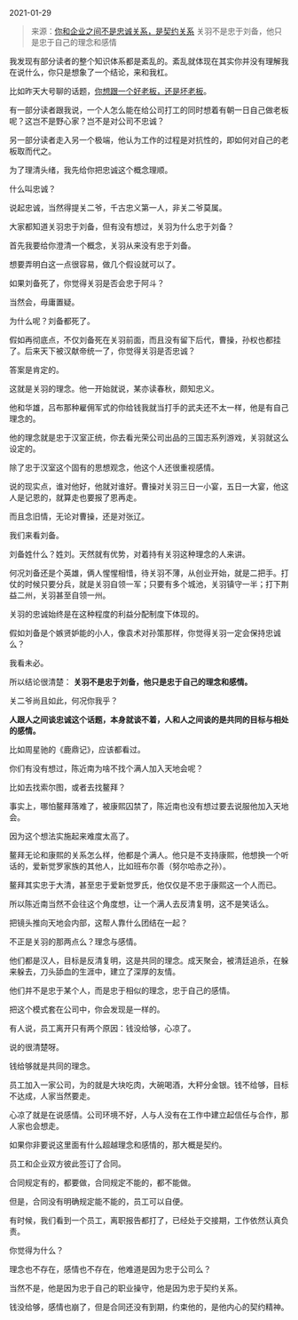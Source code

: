 2021-01-29

> 来源：[你和企业之间不是忠诚关系，是契约关系](http://mp.weixin.qq.com/s?__biz=MzU3NDc5Nzc0NQ==&mid=2247499159&idx=2&sn=fbadf418a186e043b5f1753ce896881b&chksm=fd2e5f49ca59d65f0bf5a63635c2dcacf5cfb16a043e4c94c5b9a2555c62836a00e18b3fad4e&scene=27#wechat_redirect)
> 关羽不是忠于刘备，他只是忠于自己的理念和感情

我发现有部分读者的整个知识体系都是紊乱的。紊乱就体现在其实你并没有理解我在说什么，你只是想象了一个结论，来和我杠。  

  

比如昨天大号聊的话题，[你想跟一个好老板，还是坏老板](http://mp.weixin.qq.com/s?__biz=MzU0MjYwNDU2Mw==&mid=2247496152&idx=2&sn=b7398c971ba5b0f200151ab90ed69a8e&chksm=fb1a9da4cc6d14b2373dd03e6898620480d343adc3667d663a2c23ea8fd3cca43efbdd0c7e74&scene=21#wechat_redirect)。

  

有一部分读者跟我说，一个人怎么能在给公司打工的同时想着有朝一日自己做老板呢？这岂不是野心家？岂不是对公司不忠诚？  

  

另一部分读者走入另一个极端，他认为工作的过程是对抗性的，即如何对自己的老板取而代之。

  

为了理清头绪，我先给你把忠诚这个概念理顺。  

  

什么叫忠诚？

  

说起忠诚，当然得提关二爷，千古忠义第一人，非关二爷莫属。  

  

大家都知道关羽忠于刘备，但有没有想过，关羽为什么忠于刘备？

  

首先我要给你澄清一个概念，关羽从来没有忠于刘备。  

  

想要弄明白这一点很容易，做几个假设就可以了。  

  

如果刘备死了，你觉得关羽是否会忠于阿斗？

  

当然会，毋庸置疑。

  

为什么呢？刘备都死了。

  

假如再彻底点，不仅刘备死在关羽前面，而且没有留下后代，曹操，孙权也都挂了。后来天下被汉献帝统一了，你觉得关羽是否忠诚？

  

答案是肯定的。  

  

这就是关羽的理念。他一开始就说，某亦读春秋，颇知忠义。  

  

他和华雄，吕布那种雇佣军式的你给钱我就当打手的武夫还不太一样，他是有自己理念的。  

  

他的理念就是忠于汉室正统，你去看光荣公司出品的三国志系列游戏，关羽就这么设定的。  

  

除了忠于汉室这个固有的思想观念，他这个人还很重视感情。  

  

说的现实点，谁对他好，他就对谁好。曹操对关羽三日一小宴，五日一大宴，他这人是记恩的，就算走也要报了恩再走。  

  

而且念旧情，无论对曹操，还是对张辽。  

  

我们来看刘备。

  

刘备姓什么？姓刘。天然就有优势，对着持有关羽这种理念的人来讲。

  

何况刘备还是个英雄，俩人惺惺相惜，待关羽不薄，从创业开始，就是二把手。打仗的时候只要分兵，就是关羽自领一军；只要有多个城池，关羽镇守一半；打下荆益二州，关羽甚至自领一州。

  

关羽的忠诚始终是在这种程度的利益分配制度下体现的。  

  

假如刘备是个嫉贤妒能的小人，像袁术对孙策那样，你觉得关羽一定会保持忠诚么？

  

我看未必。

  

所以结论很清楚： **关羽不是忠于刘备，他只是忠于自己的理念和感情。**  

  

关二爷尚且如此，何况你我乎？

  

 **人跟人之间谈忠诚这个话题，本身就谈不着，人和人之间谈的是共同的目标与相处的感情。**  

  

比如周星驰的《鹿鼎记》，应该都看过。  

  

你们有没有想过，陈近南为啥不找个满人加入天地会呢？  

  

比如去找索尔图，或者去找鳌拜？

  

事实上，哪怕鳌拜落难了，被康熙囚禁了，陈近南也没有想过要去说服他加入天地会。  

  

因为这个想法实施起来难度太高了。

  

鳌拜无论和康熙的关系怎么样，他都是个满人。他只是不支持康熙，他想换一个听话的，爱新觉罗家族的其他人，比如班布尔善（努尔哈赤之孙）。

  

鳌拜其实忠于大清，甚至忠于爱新觉罗氏，他仅仅是不忠于康熙这一个人而已。

  

所以陈近南当然不会往这个角度想，让一个满人去反清复明，这不是笑话么。  

  

把镜头推向天地会内部，这帮人靠什么团结在一起？  

  

不正是关羽的那两点么？理念与感情。

  

他们都是汉人，目标是反清复明，这是共同的理念。成天聚会，被清廷追杀，在躲来躲去，刀头舔血的生涯中，建立了深厚的友情。  

  

他们并不是忠于某个人，而是忠于相似的理念，忠于自己的感情。

  

把这个模式套在公司中，你会发现是一样的。  

  

有人说，员工离开只有两个原因：钱没给够，心凉了。

  

说的很清楚呀。  

  

钱给够就是共同的理念。

  

员工加入一家公司，为的就是大块吃肉，大碗喝酒，大秤分金银。钱不给够，目标不达成，人家当然要走。

  

心凉了就是在说感情。公司环境不好，人与人没有在工作中建立起信任与合作，那人家也会想走。

  

如果你非要说这里面有什么超越理念和感情的，那大概是契约。  

  

员工和企业双方彼此签订了合同。  

  

合同规定有的，都要做，合同规定不能的，都不能做。

  

但是，合同没有明确规定能不能的，员工可以自便。

  

有时候，我们看到一个员工，离职报告都打了，已经处于交接期，工作依然认真负责。  

  

你觉得为什么？

  

理念也不存在，感情也不存在，他难道是因为忠于公司么？

  

当然不是，他是因为忠于自己的职业操守，他是因为忠于契约关系。

  

钱没给够，感情也崩了，但是合同还没有到期，约束他的，是他内心的契约精神。

